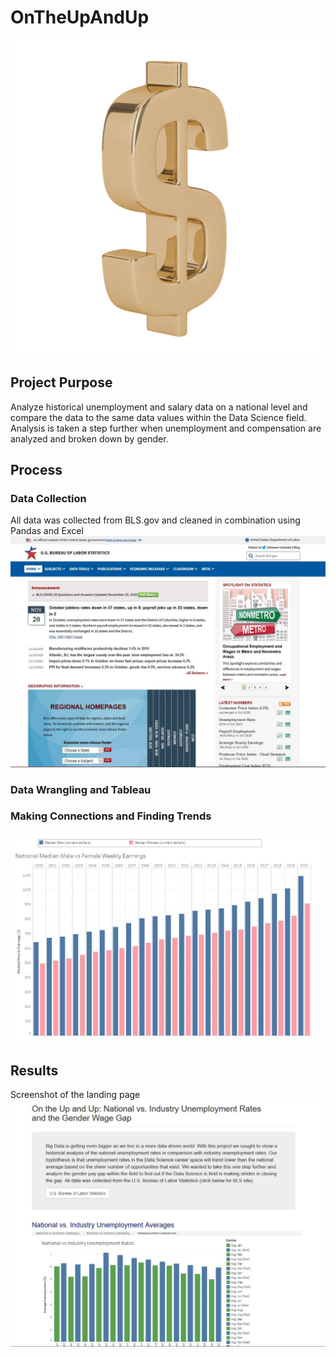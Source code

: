 # OnTheUpAndUp

![App Running](Screenshots/money.gif "App Running")

## Project Purpose
Analyze historical unemployment and salary data on a national level and compare the data to the same data values within the Data Science field.  Analysis is taken a step further when unemployment and compensation are analyzed and broken down by gender.

## Process

### Data Collection
All data was collected from BLS.gov and cleaned in combination using Pandas and Excel
![Screenshot](Screenshots/bls.JPG "Screenshot")

### Data Wrangling and Tableau

### Making Connections and Finding Trends
![Screenshot](Screenshots/comp.JPG "Screenshot")

## Results

Screenshot of the landing page
![Screenshot](Screenshots/main.JPG "Screenshot")

